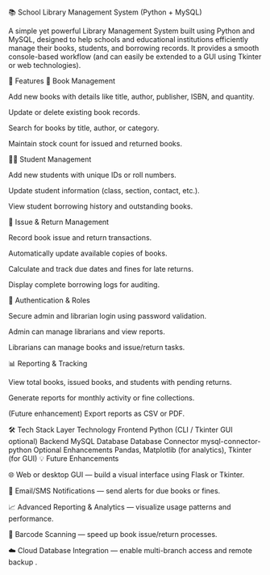 📚 School Library Management System (Python + MySQL)

A simple yet powerful Library Management System built using Python and MySQL, designed to help schools and educational institutions efficiently manage their books, students, and borrowing records.
It provides a smooth console-based workflow (and can easily be extended to a GUI using Tkinter or web technologies).

🚀 Features
📘 Book Management

Add new books with details like title, author, publisher, ISBN, and quantity. 

Update or delete existing book records.

Search for books by title, author, or category.

Maintain stock count for issued and returned books.

🧑‍🎓 Student Management

Add new students with unique IDs or roll numbers.

Update student information (class, section, contact, etc.).

View student borrowing history and outstanding books.

🔄 Issue & Return Management

Record book issue and return transactions.

Automatically update available copies of books.

Calculate and track due dates and fines for late returns.

Display complete borrowing logs for auditing.

🔐 Authentication & Roles

Secure admin and librarian login using password validation.

Admin can manage librarians and view reports.

Librarians can manage books and issue/return tasks.

📊 Reporting & Tracking

View total books, issued books, and students with pending returns.

Generate reports for monthly activity or fine collections.

(Future enhancement) Export reports as CSV or PDF.

🛠 Tech Stack
Layer	       Technology
Frontend	   Python (CLI / Tkinter GUI optional)
Backend	       MySQL Database
Database       Connector	 mysql-connector-python
Optional       Enhancements	Pandas, Matplotlib (for analytics), Tkinter (for GUI)
💡 Future Enhancements

🌐 Web or desktop GUI — build a visual interface using Flask or Tkinter.

📧 Email/SMS Notifications — send alerts for due books or fines.

📈 Advanced Reporting & Analytics — visualize usage patterns and performance.

🧮 Barcode Scanning — speed up book issue/return processes.

☁️ Cloud Database Integration — enable multi-branch access and remote backup .   





